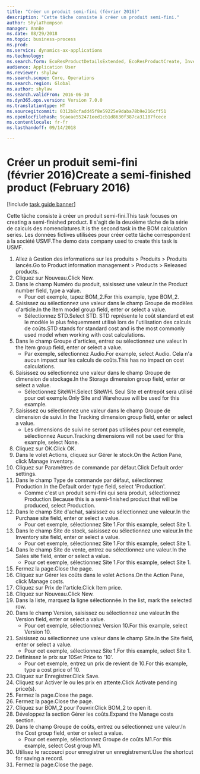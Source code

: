 ```yaml
--- 
title: "Créer un produit semi-fini (février 2016)"
description: "Cette tâche consiste à créer un produit semi-fini."
author: ShylaThompson
manager: AnnBe
ms.date: 08/29/2018
ms.topic: business-process
ms.prod: 
ms.service: dynamics-ax-applications
ms.technology: 
ms.search.form: EcoResProductDetailsExtended, EcoResProductCreate, InventItemOrderSetup, InventItemPrice
audience: Application User
ms.reviewer: shylaw
ms.search.scope: Core, Operations
ms.search.region: Global
ms.author: shylaw
ms.search.validFrom: 2016-06-30
ms.dyn365.ops.version: Version 7.0.0
ms.translationtype: HT
ms.sourcegitcommit: 0312b8cfadd45f8e59225e9daba78b9e216cff51
ms.openlocfilehash: 9caeae552471eed1cb1d8630f387ca31107fcece
ms.contentlocale: fr-fr
ms.lasthandoff: 09/14/2018

---
```

# <a name="create-a-semi-finished-product-february-2016"></a><span data-ttu-id="c7e88-103">Créer un produit semi-fini (février 2016)</span><span class="sxs-lookup"><span data-stu-id="c7e88-103">Create a semi-finished product (February 2016)</span></span>

[!include [task guide banner](../../includes/task-guide-banner.md)]

<span data-ttu-id="c7e88-104">Cette tâche consiste à créer un produit semi-fini.</span><span class="sxs-lookup"><span data-stu-id="c7e88-104">This task focuses on creating a semi-finished product.</span></span> <span data-ttu-id="c7e88-105">Il s'agit de la deuxième tâche de la série de calculs des nomenclatures.</span><span class="sxs-lookup"><span data-stu-id="c7e88-105">It is the second task in the BOM calculation series.</span></span> <span data-ttu-id="c7e88-106">Les données fictives utilisées pour créer cette tâche correspondent à la société USMF.</span><span class="sxs-lookup"><span data-stu-id="c7e88-106">The demo data company used to create this task is USMF.</span></span>

1. <span data-ttu-id="c7e88-107">Allez à Gestion des informations sur les produits > Produits > Produits lancés.</span><span class="sxs-lookup"><span data-stu-id="c7e88-107">Go to Product information management > Products > Released products.</span></span>
2. <span data-ttu-id="c7e88-108">Cliquez sur Nouveau.</span><span class="sxs-lookup"><span data-stu-id="c7e88-108">Click New.</span></span>
3. <span data-ttu-id="c7e88-109">Dans le champ Numéro du produit, saisissez une valeur.</span><span class="sxs-lookup"><span data-stu-id="c7e88-109">In the Product number field, type a value.</span></span>
    * <span data-ttu-id="c7e88-110">Pour cet exemple, tapez BOM_2.</span><span class="sxs-lookup"><span data-stu-id="c7e88-110">For this example, type BOM_2.</span></span>  
4. <span data-ttu-id="c7e88-111">Saisissez ou sélectionnez une valeur dans le champ Groupe de modèles d'article.</span><span class="sxs-lookup"><span data-stu-id="c7e88-111">In the Item model group field, enter or select a value.</span></span>
    * <span data-ttu-id="c7e88-112">Sélectionnez STD.</span><span class="sxs-lookup"><span data-stu-id="c7e88-112">Select STD.</span></span> <span data-ttu-id="c7e88-113">STD représente le coût standard et est le modèle le plus fréquemment utilisé lors de l'utilisation des calculs de coûts.</span><span class="sxs-lookup"><span data-stu-id="c7e88-113">STD stands for standard cost and is the most commonly used model when working with cost calculations.</span></span>  
5. <span data-ttu-id="c7e88-114">Dans le champ Groupe d'articles, entrez ou sélectionnez une valeur.</span><span class="sxs-lookup"><span data-stu-id="c7e88-114">In the Item group field, enter or select a value.</span></span>
    * <span data-ttu-id="c7e88-115">Par exemple, sélectionnez Audio.</span><span class="sxs-lookup"><span data-stu-id="c7e88-115">For example, select Audio.</span></span> <span data-ttu-id="c7e88-116">Cela n'a aucun impact sur les calculs de coûts.</span><span class="sxs-lookup"><span data-stu-id="c7e88-116">This has no impact on cost calculations.</span></span>  
6. <span data-ttu-id="c7e88-117">Saisissez ou sélectionnez une valeur dans le champ Groupe de dimension de stockage.</span><span class="sxs-lookup"><span data-stu-id="c7e88-117">In the Storage dimension group field, enter or select a value.</span></span>
    * <span data-ttu-id="c7e88-118">Sélectionnez SiteWH.</span><span class="sxs-lookup"><span data-stu-id="c7e88-118">Select SiteWH.</span></span> <span data-ttu-id="c7e88-119">Seul Site et entrepôt sera utilisé pour cet exemple.</span><span class="sxs-lookup"><span data-stu-id="c7e88-119">Only Site and Warehouse will be used for this example.</span></span>  
7. <span data-ttu-id="c7e88-120">Saisissez ou sélectionnez une valeur dans le champ Groupe de dimension de suivi.</span><span class="sxs-lookup"><span data-stu-id="c7e88-120">In the Tracking dimension group field, enter or select a value.</span></span>
    * <span data-ttu-id="c7e88-121">Les dimensions de suivi ne seront pas utilisées pour cet exemple, sélectionnez Aucun.</span><span class="sxs-lookup"><span data-stu-id="c7e88-121">Tracking dimensions will not be used for this example, select None.</span></span>  
8. <span data-ttu-id="c7e88-122">Cliquez sur OK.</span><span class="sxs-lookup"><span data-stu-id="c7e88-122">Click OK.</span></span>
9. <span data-ttu-id="c7e88-123">Dans le volet Actions, cliquez sur Gérer le stock.</span><span class="sxs-lookup"><span data-stu-id="c7e88-123">On the Action Pane, click Manage inventory.</span></span>
10. <span data-ttu-id="c7e88-124">Cliquez sur Paramètres de commande par défaut.</span><span class="sxs-lookup"><span data-stu-id="c7e88-124">Click Default order settings.</span></span>
11. <span data-ttu-id="c7e88-125">Dans le champ Type de commande par défaut, sélectionnez Production.</span><span class="sxs-lookup"><span data-stu-id="c7e88-125">In the Default order type field, select 'Production'.</span></span>
    * <span data-ttu-id="c7e88-126">Comme c'est un produit semi-fini qui sera produit, sélectionnez Production.</span><span class="sxs-lookup"><span data-stu-id="c7e88-126">Because this is a semi-finished product that will be produced, select Production.</span></span>  
12. <span data-ttu-id="c7e88-127">Dans le champ Site d'achat, saisissez ou sélectionnez une valeur.</span><span class="sxs-lookup"><span data-stu-id="c7e88-127">In the Purchase site field, enter or select a value.</span></span>
    * <span data-ttu-id="c7e88-128">Pour cet exemple, sélectionnez Site 1.</span><span class="sxs-lookup"><span data-stu-id="c7e88-128">For this example, select Site 1.</span></span>  
13. <span data-ttu-id="c7e88-129">Dans le champ Site de stock, saisissez ou sélectionnez une valeur.</span><span class="sxs-lookup"><span data-stu-id="c7e88-129">In the Inventory site field, enter or select a value.</span></span>
    * <span data-ttu-id="c7e88-130">Pour cet exemple, sélectionnez Site 1.</span><span class="sxs-lookup"><span data-stu-id="c7e88-130">For this example, select Site 1.</span></span>  
14. <span data-ttu-id="c7e88-131">Dans le champ Site de vente, entrez ou sélectionnez une valeur.</span><span class="sxs-lookup"><span data-stu-id="c7e88-131">In the Sales site field, enter or select a value.</span></span>
    * <span data-ttu-id="c7e88-132">Pour cet exemple, sélectionnez Site 1.</span><span class="sxs-lookup"><span data-stu-id="c7e88-132">For this example, select Site 1.</span></span>  
15. <span data-ttu-id="c7e88-133">Fermez la page.</span><span class="sxs-lookup"><span data-stu-id="c7e88-133">Close the page.</span></span>
16. <span data-ttu-id="c7e88-134">Cliquez sur Gérer les coûts dans le volet Actions.</span><span class="sxs-lookup"><span data-stu-id="c7e88-134">On the Action Pane, click Manage costs.</span></span>
17. <span data-ttu-id="c7e88-135">Cliquez sur Prix de l'article.</span><span class="sxs-lookup"><span data-stu-id="c7e88-135">Click Item price.</span></span>
18. <span data-ttu-id="c7e88-136">Cliquez sur Nouveau.</span><span class="sxs-lookup"><span data-stu-id="c7e88-136">Click New.</span></span>
19. <span data-ttu-id="c7e88-137">Dans la liste, marquez la ligne sélectionnée.</span><span class="sxs-lookup"><span data-stu-id="c7e88-137">In the list, mark the selected row.</span></span>
20. <span data-ttu-id="c7e88-138">Dans le champ Version, saisissez ou sélectionnez une valeur.</span><span class="sxs-lookup"><span data-stu-id="c7e88-138">In the Version field, enter or select a value.</span></span>
    * <span data-ttu-id="c7e88-139">Pour cet exemple, sélectionnez Version 10.</span><span class="sxs-lookup"><span data-stu-id="c7e88-139">For this example, select Version 10.</span></span>  
21. <span data-ttu-id="c7e88-140">Saisissez ou sélectionnez une valeur dans le champ Site.</span><span class="sxs-lookup"><span data-stu-id="c7e88-140">In the Site field, enter or select a value.</span></span>
    * <span data-ttu-id="c7e88-141">Pour cet exemple, sélectionnez Site 1.</span><span class="sxs-lookup"><span data-stu-id="c7e88-141">For this example, select Site 1.</span></span>  
22. <span data-ttu-id="c7e88-142">Définissez le prix sur 10</span><span class="sxs-lookup"><span data-stu-id="c7e88-142">Set Price to '10'.</span></span>
    * <span data-ttu-id="c7e88-143">Pour cet exemple, entrez un prix de revient de 10.</span><span class="sxs-lookup"><span data-stu-id="c7e88-143">For this example, type a cost price of 10.</span></span>  
23. <span data-ttu-id="c7e88-144">Cliquez sur Enregistrer.</span><span class="sxs-lookup"><span data-stu-id="c7e88-144">Click Save.</span></span>
24. <span data-ttu-id="c7e88-145">Cliquez sur Activer le ou les prix en attente.</span><span class="sxs-lookup"><span data-stu-id="c7e88-145">Click Activate pending price(s).</span></span>
25. <span data-ttu-id="c7e88-146">Fermez la page.</span><span class="sxs-lookup"><span data-stu-id="c7e88-146">Close the page.</span></span>
26. <span data-ttu-id="c7e88-147">Fermez la page.</span><span class="sxs-lookup"><span data-stu-id="c7e88-147">Close the page.</span></span>
27. <span data-ttu-id="c7e88-148">Cliquez sur BOM_2 pour l'ouvrir.</span><span class="sxs-lookup"><span data-stu-id="c7e88-148">Click BOM_2 to open it.</span></span>
28. <span data-ttu-id="c7e88-149">Développez la section Gérer les coûts.</span><span class="sxs-lookup"><span data-stu-id="c7e88-149">Expand the Manage costs section.</span></span>
29. <span data-ttu-id="c7e88-150">Dans le champ Groupe de coûts, entrez ou sélectionnez une valeur.</span><span class="sxs-lookup"><span data-stu-id="c7e88-150">In the Cost group field, enter or select a value.</span></span>
    * <span data-ttu-id="c7e88-151">Pour cet exemple, sélectionnez Groupe de coûts M1.</span><span class="sxs-lookup"><span data-stu-id="c7e88-151">For this example, select Cost group M1.</span></span>  
30. <span data-ttu-id="c7e88-152">Utilisez le raccourci pour enregistrer un enregistrement.</span><span class="sxs-lookup"><span data-stu-id="c7e88-152">Use the shortcut for saving a record.</span></span>
31. <span data-ttu-id="c7e88-153">Fermez la page.</span><span class="sxs-lookup"><span data-stu-id="c7e88-153">Close the page.</span></span>


